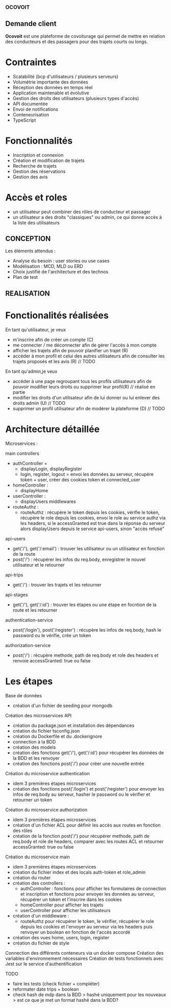 ### OCOVOIT

## Demande client

**Ocovoit** est une plateforme de covoiturage qui permet de mettre en relation des conducteurs et des passagers pour des trajets courts ou longs.

# Contraintes

* Scalabilité (bcp d'utilisateurs / plusieurs serveurs)
* Volumétrie importante des données
* Réception des données en temps réel
* Application maintenable et évolutive
* Gestion des droits des utilisateurs (plusieurs types d'accès)
* API documentée
* Envoi de notifications
* Conteneurisation
* TypeScript

# Fonctionnalités

* Inscription et connexion
* Création et modification de trajets
* Recherche de trajets
* Gestion des réservations
* Gestion des avis

# Accès et roles
* un utilisateur peut combiner des rôles de conducteur et passager
* un utilisateur a des droits "classiques" ou admin, ce qui donne accès à la liste des utilisateurs

## CONCEPTION

Les éléments attendus : 
- Analyse du besoin : user stories ou use cases
- Modélisation : MCD, MLD ou ERD
- Choix justifié de l'architecture et des technos
- Plan de test

## REALISATION

# Fonctionalités réalisées
En tant qu'utilisateur, je veux
- m'inscrire afin de créer un compte (C) 
- me connecter / me déconnecter afin de gérer l'accès à mon compte 
- afficher les trajets afin de pouvoir planifier un trajet (R) 
- accéder à mon profil et celui des autres utilisateurs afin de consulter les trajets proposés et les avis (R) // TODO

En tant qu'admin,je veux 
- accéder à une page regroupant tous les profils utilisateurs afin de pouvoir modifier leurs droits ou supprimer leur profil(R) // réalisé en partie
- modifier les droits d'un utilisateur afin de lui donner ou lui enlever des droits admin (U) // TODO
- supprimer un profil utilisateur afin de modérer la plateforme (D) // TODO

# Architecture détaillée

Microservices : 

main 
controllers
- authController = 
    - displayLogin, displayRegister
    - login, register, logout = envoi les données au serveur, récupère  token + user, créer des cookies token et connected_user
- homeController : 
    - displayHome
- userController : 
    - displayUsers 
middlewares 
- routeAuthz : 
    - routeAuthz : récupère le token depuis les cookies, vérifie le token, récupère le role depuis les cookies, envoi le role au service authz via les headers, si le accessGranted est true dans la réponse du serveur alors displayUsers depuis le service api-users, sinon "accès refusé"

api-users
- get('/'), get('/:email') : trouver les utilisateur ou un utilisateur en fonction de la route
- post('/') : récupérer les infos du req.body, enregistrer le nouvel utilisateur et le retourner

api-trips
- get('/') : trouver les trajets et les retourner

api-stages
- get('/'), get('/:id') : trouver les étapes ou une étape en focntion de la route et les retourner

authentication-service
- post('/login'), post('/register') : récupère les infos de req.body, hash le password ou le vérifie, crée un token

authorization-service 
- post('/') : récupère methode, path de req.body et role des headers et renvoie accessGranted: true ou false

# Les étapes

Base de données
- création d'un fichier de seeding pour mongodb

Création des microservices API 
- création du package.json et installation des dépendances
- création du fichier tsconfig.json
- création du Dockerfile et du .dockerignore
- connection à la BDD
- création des models
- création des fonctions get('/'), get('/:id') pour récupérer les données de la BDD et les renvoyer
- création des fonctions post('/') pour créer une nouvelle entrée

Création du microservice authentication 
- idem 3 premières étapes microservices 
- création des fonctions post('/login') et post('/register') pour envoyer les infos de req.body au serveur, hasher le password ou le vérifier et retourner un token

Création du microservice authorization 
- idem 3 premières étapes microservices 
- création d'un fichier ACL pour définir les accès aux routes en fonction des rôles
- création de la fonction post('/') pour récupérer methode, path de req.body et role de headers, comparer avec les routes ACL et retourner accessGranted: true ou false

Création du microservice main
- idem 3 premières étapes microservices 
- création du fichier index et des locals auth-token et role_admin
- création du router
- création des controllers : 
  - authController : fonctions pour afficher les formulaires de connection et inscription et fonctions pour envoyer les données au serveur, récupérer un token et l'inscrire dans les cookies
  - homeController pour afficher les trajets
  - userController pour afficher les utilisateurs
- création d'un middleware : 
  - routeAuthz pour récupérer le token, le vérifier, récupérer le role depuis les cookies et 
   l'envoyer au serveur via les headers puis renvoyer un boolean en fonction de l'accès accordé
- création des vues home, users, login, register
- création du fichier de style

Connection des différents conteneurs via un docker compose
Création des variables d'environnement nécessaires
Création de tests fonctionnels avec Jest sur le service d'authentification

TODO
- faire les tests (check fichier + compléter)
- reformater date trips + boolean
- check hash de mdp dans la BDD > hashé uniquement pour les nouveaux > est ce que je met un format hashé dans la BDD?
